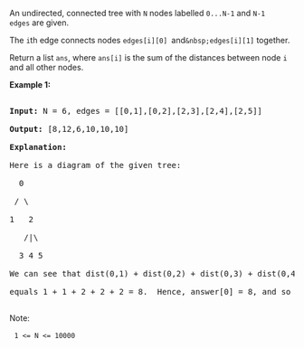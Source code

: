 An undirected, connected&nbsp;tree with `` N `` nodes labelled `` 0...N-1 `` and `` N-1 `` `` edges ``&nbsp;are&nbsp;given.

The `` i ``th edge connects nodes&nbsp;`` edges[i][0]  ``and`` &nbsp;edges[i][1] ``&nbsp;together.

Return a list `` ans ``, where `` ans[i] `` is the sum of the distances between node `` i `` and all other nodes.

__Example 1:__

<pre>
<strong>Input: </strong>N = 6, edges = [[0,1],[0,2],[2,3],[2,4],[2,5]]
<strong>Output: </strong>[8,12,6,10,10,10]
<strong>Explanation: </strong>
Here is a diagram of the given tree:
  0
 / \
1   2
   /|\
  3 4 5
We can see that dist(0,1) + dist(0,2) + dist(0,3) + dist(0,4) + dist(0,5)
equals 1 + 1 + 2 + 2 + 2 = 8.  Hence, answer[0] = 8, and so on.
</pre>

Note:

<font face="monospace">&nbsp;<code>1 &lt;= N &lt;= 10000</code></font>